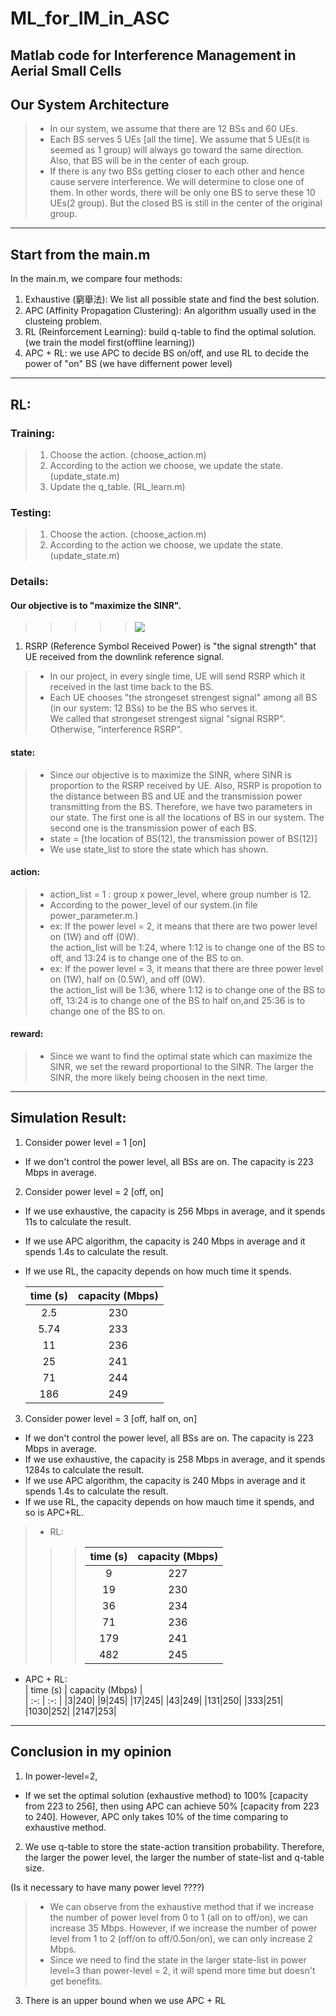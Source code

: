 # ML_for_IM_in_ASC
Matlab code for Interference Management in Aerial Small Cells
---  

## Our System Architecture  
> - In our system, we assume that there are 12 BSs and 60 UEs.  
> - Each BS serves 5 UEs [all the time]. We assume that 5 UEs(it is seemed as 1 group) will always go toward the same direction. Also, that BS will be in the center of each group.  
> - If there is any two BSs getting closer to each other and hence cause servere interference. We will determine to close one of them. In other words, there will be only one BS to serve these 10 UEs(2 group). But the closed BS is still in the center of the original group.   

---  

## Start from the main.m
In the main.m, we compare four methods: 
1. Exhaustive (窮舉法): We list all possible state and find the best solution. 
2. APC (Affinity Propagation Clustering): An algorithm usually used in the clusteing problem. 
3. RL (Reinforcement Learning): build q-table to find the optimal solution. (we train the model first(offline learning)) 
4. APC + RL: we use APC to decide BS on/off, and use RL to decide the power of "on" BS (we have differnent power level) 

---  

## RL:  
### Training:
> 1. Choose the action. (choose_action.m) 
> 2. According to the action we choose, we update the state. (update_state.m)
> 3. Update the q_table. (RL_learn.m)  

### Testing:  
> 1. Choose the action. (choose_action.m) 
> 2. According to the action we choose, we update the state. (update_state.m)  

### Details:  

#### Our objective is to "maximize the SINR".  

>>>>>  <img align="center" src="http://latex.codecogs.com/gif.latex? SINR = \frac{signalRSRP}{interferenceRSRP + Noise}" />  

 
1. RSRP (Reference Symbol Received Power) is "the signal strength" that UE received from the downlink reference signal.    
> - In our project, in every single time, UE will send RSRP which it received in the last time back to the BS.    
> - Each UE chooses "the strongeset strengest signal" among all BS (in our system: 12 BSs) to be the BS who serves it.  
We called that strongeset strengest signal "signal RSRP". Otherwise, "interference RSRP".  
 
#### state:   
> - Since our objective is to maximize the SINR, where SINR is proportion to the RSRP received by UE. Also, RSRP is propotion to the distance between BS and UE and the transmission power transmitting from the BS. Therefore, we have two parameters in our state. The first one is all the locations of BS in our system. The second one is the transmission power of each BS.  
> - state = [the location of BS(12), the transmission power of BS(12)]  
> - We use state_list to store the state which has shown.

#### action:  
> - action_list = 1 : group x power_level, where group number is 12.
> - According to the power_level of our system.(in file power_parameter.m.)  
> - ex: If the power level = 2, it means that there are two power level on (1W) and off (0W).  
> the action_list will be 1:24, where 1:12 is to change one of the BS to off, and 13:24 is to change one of the BS to on.  
> - ex: If the power level = 3, it means that there are three power level on (1W), half on (0.5W), and off (0W).  
> the action_list will be 1:36, where 1:12 is to change one of the BS to off, 13:24 is to change one of the BS to half on,and 25:36 is to change one of the BS to on.


#### reward:  
> - Since we want to find the optimal state which can maximize the SINR, we set the reward proportional to the SINR. The larger the SINR, the more likely being choosen in the next time.  

---  

## Simulation Result: 
1. Consider power level = 1 [on] 
- If we don't control the power level, all BSs are on. The capacity is 223 Mbps in average.  

2. Consider power level = 2 [off, on]     
- If we use exhaustive, the capacity is 256 Mbps in average, and it spends 11s to calculate the result.  
- If we use APC algorithm, the capacity is 240 Mbps in average and it spends 1.4s to calculate the result.  
- If we use RL, the capacity depends on how much time it spends.  

  | time (s) | capacity (Mbps) |  
  | :-: | :-: |
  |2.5|230|
  |5.74|233|
  |11|236|
  |25|241|
  |71|244|
  |186|249|

3. Consider power level = 3 [off, half on, on]   
- If we don't control the power level, all BSs are on. The capacity is 223 Mbps in average.  
- If we use exhaustive, the capacity is 258 Mbps in average, and it spends 1284s to calculate the result.  
- If we use APC algorithm, the capacity is 240 Mbps in average and it spends 1.4s to calculate the result.  
- If we use RL, the capacity depends on how mauch time it spends, and so is APC+RL.  
> - RL: 
>>>   | time (s) | capacity (Mbps) |  
>>>   | :-: | :-: |
>>>   |9|227|
>>>   |19|230|
>>>   |36|234|
>>>   |71|236|
>>>   |179|241|
>>>   |482|245|

- APC + RL:  
   | time (s) | capacity (Mbps) |  
   | :-: | :-: |
   |3|240|
   |9|245|
   |17|245|
   |43|249|
   |131|250|
   |333|251|
   |1030|252|
   |2147|253|  

---

## Conclusion in my opinion  
1. In power-level=2,   
- If we set the optimal solution (exhaustive method) to 100% [capacity from 223 to 256], then using APC can achieve 50% [capacity from 223 to 240]. However, APC only takes 10% of the time comparing to exhaustive method. 

2. We use q-table to store the state-action transition probability. Therefore, the larger the power level, the larger the number of state-list and q-table size.  

(Is it necessary to have many power level ????)
> - We can observe from the exhaustive method that if we increase the number of power level from 0 to 1 (all on to off/on), we can increase 35 Mbps. However, if we increase the number of power level from 1 to 2 (off/on to off/0.5on/on), we can only increase 2 Mbps.
> - Since we need to find the state in the larger state-list in power level=3 than power-level = 2, it will spend more time but doesn't get benefits.  

3. There is an upper bound when we use APC + RL



